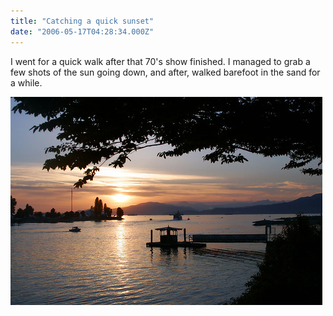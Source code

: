 ```yaml
---
title: "Catching a quick sunset"
date: "2006-05-17T04:28:34.000Z"
---
```


I went for a quick walk after that 70's show finished. I managed to grab a few shots of the sun going down, and after, walked barefoot in the sand for a while.

[![SunsetMay16 055](images/147983487_9c15b3a853.jpg)](http://www.flickr.com/photos/duanestorey/147983487/)
